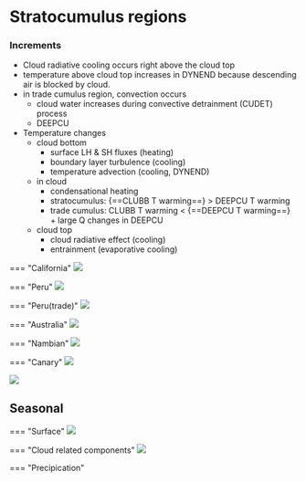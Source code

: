 # Stratocumulus regions


### Increments
* Cloud radiative cooling occurs right above the cloud top 
* temperature above cloud top increases in DYNEND because descending air is blocked by cloud.
* in trade cumulus region, convection occurs
    - cloud water increases during convective detrainment (CUDET) process
    - DEEPCU
* Temperature changes
    - cloud bottom
        - surface LH & SH fluxes (heating)
        - boundary layer turbulence (cooling)
        - temperature advection (cooling, DYNEND)
    - in cloud
        - condensational heating
        - stratocumulus: {==CLUBB T warming==} > DEEPCU T warming
        - trade cumulus: CLUBB T warming < {==DEEPCU T warming==} + large Q changes in DEEPCU
    - cloud top
        - cloud radiative effect (cooling)
        - entrainment (evaporative cooling)



=== "California"
    ![](https://compy-dtn.pnl.gov/kima320/png_plot/Budget_Analysis/02_cloud_regime/SC_california.png)

=== "Peru"
    ![](https://compy-dtn.pnl.gov/kima320/png_plot/Budget_Analysis/02_cloud_regime/SC_peru.png)

=== "Peru(trade)"
    ![](https://compy-dtn.pnl.gov/kima320/png_plot/Budget_Analysis/02_cloud_regime/SC_peru_trade.png)

=== "Australia"
    ![](https://compy-dtn.pnl.gov/kima320/png_plot/Budget_Analysis/02_cloud_regime/SC_australia.png)

=== "Nambian"
    ![](https://compy-dtn.pnl.gov/kima320/png_plot/Budget_Analysis/02_cloud_regime/SC_nambian.png)

=== "Canary"
    ![](https://compy-dtn.pnl.gov/kima320/png_plot/Budget_Analysis/02_cloud_regime/SC_canary.png)



![](https://compy-dtn.pnl.gov/kima320/png_plot/Budget_Analysis/02_cloud_regime/02_03_stratocumulus.png)




## Seasonal

=== "Surface"
    ![](https://compy-dtn.pnl.gov/kima320/png_plot/Budget_Analysis/02_cloud_regime/seasonal_changes_Surface.png)

=== "Cloud related components"
    ![](https://compy-dtn.pnl.gov/kima320/png_plot/Budget_Analysis/02_cloud_regime/seasonal_changes_cloud-2.png)

=== "Precipication"

